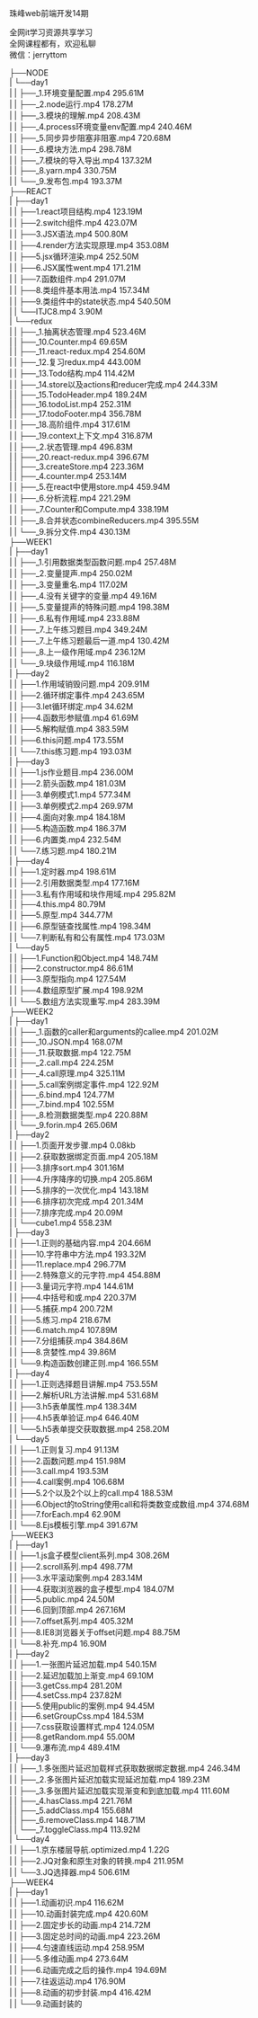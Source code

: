 珠峰web前端开发14期

全网it学习资源共享学习<br>全网课程都有，欢迎私聊<br>微信：jerryttom<br>

├──NODE<br> | └──day1<br> | | ├──_1.环境变量配置.mp4 295.61M<br> | | ├──_2.node运行.mp4 178.27M<br> | | ├──_3.模块的理解.mp4 208.43M<br> | | ├──_4.process环境变量env配置.mp4 240.46M<br> | | ├──_5.同步异步阻塞非阻塞.mp4 720.68M<br> | | ├──_6.模块方法.mp4 298.78M<br> | | ├──_7.模块的导入导出.mp4 137.32M<br> | | ├──_8.yarn.mp4 330.75M<br> | | └──_9.发布包.mp4 193.37M<br> ├──REACT<br> | ├──day1<br> | | ├──1.react项目结构.mp4 123.19M<br> | | ├──2.switch组件.mp4 423.07M<br> | | ├──3.JSX语法.mp4 500.80M<br> | | ├──4.render方法实现原理.mp4 353.08M<br> | | ├──5.jsx循环渲染.mp4 252.50M<br> | | ├──6.JSX属性went.mp4 171.21M<br> | | ├──7.函数组件.mp4 291.07M<br> | | ├──8.类组件基本用法.mp4 157.34M<br> | | ├──9.类组件中的state状态.mp4 540.50M<br> | | └──ITJC8.mp4 3.90M<br> | └──redux<br> | | ├──_1.抽离状态管理.mp4 523.46M<br> | | ├──_10.Counter.mp4 69.65M<br> | | ├──_11.react-redux.mp4 254.60M<br> | | ├──_12.复习redux.mp4 443.00M<br> | | ├──_13.Todo结构.mp4 114.42M<br> | | ├──_14.store以及actions和reducer完成.mp4 244.33M<br> | | ├──_15.TodoHeader.mp4 189.24M<br> | | ├──_16.todoList.mp4 252.31M<br> | | ├──_17.todoFooter.mp4 356.78M<br> | | ├──_18.高阶组件.mp4 317.61M<br> | | ├──_19.context上下文.mp4 316.87M<br> | | ├──_2.状态管理.mp4 496.83M<br> | | ├──_20.react-redux.mp4 396.67M<br> | | ├──_3.createStore.mp4 223.36M<br> | | ├──_4.counter.mp4 253.14M<br> | | ├──_5.在react中使用store.mp4 459.94M<br> | | ├──_6.分析流程.mp4 221.29M<br> | | ├──_7.Counter和Compute.mp4 338.19M<br> | | ├──_8.合并状态combineReducers.mp4 395.55M<br> | | └──_9.拆分文件.mp4 430.13M<br> ├──WEEK1<br> | ├──day1<br> | | ├──_1.引用数据类型函数问题.mp4 257.48M<br> | | ├──_2.变量提声.mp4 250.02M<br> | | ├──_3.变量重名.mp4 117.02M<br> | | ├──_4.没有关键字的变量.mp4 49.16M<br> | | ├──_5.变量提声的特殊问题.mp4 198.38M<br> | | ├──_6.私有作用域.mp4 233.88M<br> | | ├──_7.上午练习题目.mp4 349.24M<br> | | ├──_7.上午练习题最后一道.mp4 130.42M<br> | | ├──_8.上一级作用域.mp4 236.12M<br> | | └──_9.块级作用域.mp4 116.18M<br> | ├──day2<br> | | ├──1.作用域销毁问题.mp4 209.91M<br> | | ├──2.循环绑定事件.mp4 243.65M<br> | | ├──3.let循环绑定.mp4 34.62M<br> | | ├──4.函数形参赋值.mp4 61.69M<br> | | ├──5.解构赋值.mp4 383.59M<br> | | ├──6.this问题.mp4 173.55M<br> | | └──7.this练习题.mp4 193.03M<br> | ├──day3<br> | | ├──1.js作业题目.mp4 236.00M<br> | | ├──2.箭头函数.mp4 181.03M<br> | | ├──3.单例模式1.mp4 577.34M<br> | | ├──3.单例模式2.mp4 269.97M<br> | | ├──4.面向对象.mp4 184.18M<br> | | ├──5.构造函数.mp4 186.37M<br> | | ├──6.内置类.mp4 232.54M<br> | | └──7.练习题.mp4 180.21M<br> | ├──day4<br> | | ├──1.定时器.mp4 198.61M<br> | | ├──2.引用数据类型.mp4 177.16M<br> | | ├──3.私有作用域和块作用域.mp4 295.82M<br> | | ├──4.this.mp4 80.79M<br> | | ├──5.原型.mp4 344.77M<br> | | ├──6.原型链查找属性.mp4 198.34M<br> | | └──7.判断私有和公有属性.mp4 173.03M<br> | └──day5<br> | | ├──1.Function和Object.mp4 148.74M<br> | | ├──2.constructor.mp4 86.61M<br> | | ├──3.原型指向.mp4 127.54M<br> | | ├──4.数组原型扩展.mp4 198.92M<br> | | └──5.数组方法实现重写.mp4 283.39M<br> ├──WEEK2<br> | ├──day1<br> | | ├──_1.函数的caller和arguments的callee.mp4 201.02M<br> | | ├──_10.JSON.mp4 168.07M<br> | | ├──_11.获取数据.mp4 122.75M<br> | | ├──_2.call.mp4 224.25M<br> | | ├──_4.call原理.mp4 325.11M<br> | | ├──_5.call案例绑定事件.mp4 122.92M<br> | | ├──_6.bind.mp4 124.77M<br> | | ├──_7.bind.mp4 102.55M<br> | | ├──_8.检测数据类型.mp4 220.88M<br> | | └──_9.forin.mp4 265.06M<br> | ├──day2<br> | | ├──1.页面开发步骤.mp4 0.08kb<br> | | ├──2.获取数据绑定页面.mp4 205.18M<br> | | ├──3.排序sort.mp4 301.16M<br> | | ├──4.升序降序的切换.mp4 205.86M<br> | | ├──5.排序的一次优化.mp4 143.18M<br> | | ├──6.排序初次完成.mp4 201.34M<br> | | ├──7.排序完成.mp4 20.09M<br> | | └──cube1.mp4 558.23M<br> | ├──day3<br> | | ├──1.正则的基础内容.mp4 204.66M<br> | | ├──10.字符串中方法.mp4 193.32M<br> | | ├──11.replace.mp4 296.77M<br> | | ├──2.特殊意义的元字符.mp4 454.88M<br> | | ├──3.量词元字符.mp4 144.61M<br> | | ├──4.中括号和或.mp4 220.37M<br> | | ├──5.捕获.mp4 200.72M<br> | | ├──5.练习.mp4 218.67M<br> | | ├──6.match.mp4 107.89M<br> | | ├──7.分组捕获.mp4 384.86M<br> | | ├──8.贪婪性.mp4 39.86M<br> | | └──9.构造函数创建正则.mp4 166.55M<br> | ├──day4<br> | | ├──1.正则选择题目讲解.mp4 753.55M<br> | | ├──2.解析URL方法讲解.mp4 531.68M<br> | | ├──3.h5表单属性.mp4 138.34M<br> | | ├──4.h5表单验证.mp4 646.40M<br> | | └──5.h5表单提交获取数据.mp4 258.20M<br> | └──day5<br> | | ├──1.正则复习.mp4 91.13M<br> | | ├──2.函数问题.mp4 151.98M<br> | | ├──3.call.mp4 193.53M<br> | | ├──4.call案例.mp4 106.68M<br> | | ├──5.2个以及2个以上的call.mp4 188.53M<br> | | ├──6.Object的toString使用call和将类数变成数组.mp4 374.68M<br> | | ├──7.forEach.mp4 62.90M<br> | | └──8.Ejs模板引擎.mp4 391.67M<br> ├──WEEK3<br> | ├──day1<br> | | ├──1.js盒子模型client系列.mp4 308.26M<br> | | ├──2.scroll系列.mp4 498.77M<br> | | ├──3.水平滚动案例.mp4 283.14M<br> | | ├──4.获取浏览器的盒子模型.mp4 184.07M<br> | | ├──5.public.mp4 24.50M<br> | | ├──6.回到顶部.mp4 267.16M<br> | | ├──7.offset系列.mp4 405.32M<br> | | ├──8.IE8浏览器关于offset问题.mp4 88.75M<br> | | └──8.补充.mp4 16.90M<br> | ├──day2<br> | | ├──1.一张图片延迟加载.mp4 540.15M<br> | | ├──2.延迟加载加上渐变.mp4 69.10M<br> | | ├──3.getCss.mp4 281.20M<br> | | ├──4.setCss.mp4 237.82M<br> | | ├──5.使用public的案例.mp4 94.45M<br> | | ├──6.setGroupCss.mp4 184.53M<br> | | ├──7.css获取设置样式.mp4 124.05M<br> | | ├──8.getRandom.mp4 55.00M<br> | | └──9.瀑布流.mp4 489.41M<br> | ├──day3<br> | | ├──_1.多张图片延迟加载样式获取数据绑定数据.mp4 246.34M<br> | | ├──_2.多张图片延迟加载实现延迟加载.mp4 189.23M<br> | | ├──_3.多张图片延迟加载实现渐变和到底加载.mp4 111.60M<br> | | ├──_4.hasClass.mp4 221.76M<br> | | ├──_5.addClass.mp4 155.68M<br> | | ├──_6.removeClass.mp4 148.71M<br> | | └──_7.toggleClass.mp4 113.92M<br> | └──day4<br> | | ├──1.京东楼层导航.optimized.mp4 1.22G<br> | | ├──2.JQ对象和原生对象的转换.mp4 211.95M<br> | | └──3.JQ选择器.mp4 506.61M<br> ├──WEEK4<br> | ├──day1<br> | | ├──1.动画初识.mp4 116.62M<br> | | ├──10.动画封装完成.mp4 420.60M<br> | | ├──2.固定步长的动画.mp4 214.72M<br> | | ├──3.固定总时间的动画.mp4 223.26M<br> | | ├──4.匀速直线运动.mp4 258.95M<br> | | ├──5.多维动画.mp4 273.64M<br> | | ├──6.动画完成之后的操作.mp4 194.69M<br> | | ├──7.往返运动.mp4 176.90M<br> | | ├──8.动画的初步封装.mp4 416.42M<br> | | └──9.动画封装的